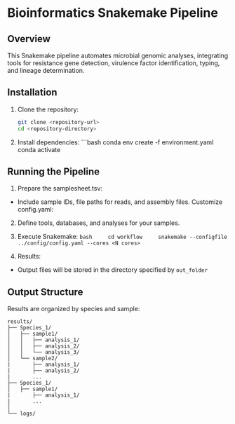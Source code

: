 # Bioinformatics Snakemake Pipeline


<!-- WARNING: THIS FILE WAS AUTOGENERATED! DO NOT EDIT! -->

## Overview

This Snakemake pipeline automates microbial genomic analyses,
integrating tools for resistance gene detection, virulence factor
identification, typing, and lineage determination.

## Installation

1.  Clone the repository:

    ``` bash
    git clone <repository-url>
    cd <repository-directory>
    ```

2.  Install dependencies: \`\`\`bash conda env create -f
    environment.yaml conda activate <env-name>

## Running the Pipeline

1.  Prepare the samplesheet.tsv:

- Include sample IDs, file paths for reads, and assembly files.
  Customize config.yaml:

2.  Define tools, databases, and analyses for your samples.

3.  Execute Snakemake:
    `bash     cd workflow     snakemake --configfile ../config/config.yaml --cores <N cores>`

4.  Results:

- Output files will be stored in the directory specified by `out_folder`

## Output Structure

Results are organized by species and sample:

    results/
    ├── Species_1/
    │   ├── sample1/
    │   │   ├── analysis_1/
    │   │   ├── analysis_2/
    │   │   └── analysis_3/
    │   └── sample2/
    |       ├── analysis_1/
    |       ├── analysis_2/
    |       ...
    ├── Species_1/
    │   ├── sample1/
    |       ├── analysis_1/
    |       ...
    │   
    └── logs/
